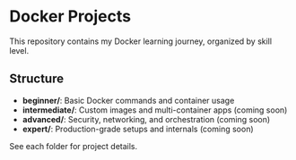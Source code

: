 # Docker Projects
This repository contains my Docker learning journey, organized by skill level.

## Structure
- **beginner/**: Basic Docker commands and container usage
- **intermediate/**: Custom images and multi-container apps (coming soon)
- **advanced/**: Security, networking, and orchestration (coming soon)
- **expert/**: Production-grade setups and internals (coming soon)

See each folder for project details.